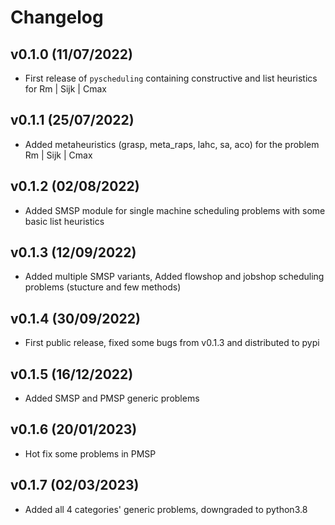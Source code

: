 # Changelog

<!--next-version-placeholder-->

## v0.1.0 (11/07/2022)

- First release of `pyscheduling` containing constructive and list heuristics for Rm | Sijk | Cmax
  
## v0.1.1 (25/07/2022)

- Added metaheuristics (grasp, meta_raps, lahc, sa, aco) for the problem Rm | Sijk | Cmax

## v0.1.2 (02/08/2022)

- Added SMSP module for single machine scheduling problems with some basic list heuristics

## v0.1.3 (12/09/2022)

- Added multiple SMSP variants, Added flowshop and jobshop scheduling problems (stucture and few methods)

## v0.1.4 (30/09/2022)

- First public release, fixed some bugs from v0.1.3 and distributed to pypi

## v0.1.5 (16/12/2022)

- Added SMSP and PMSP generic problems

## v0.1.6 (20/01/2023)

- Hot fix some problems in PMSP

## v0.1.7 (02/03/2023)

- Added all 4 categories' generic problems, downgraded to python3.8